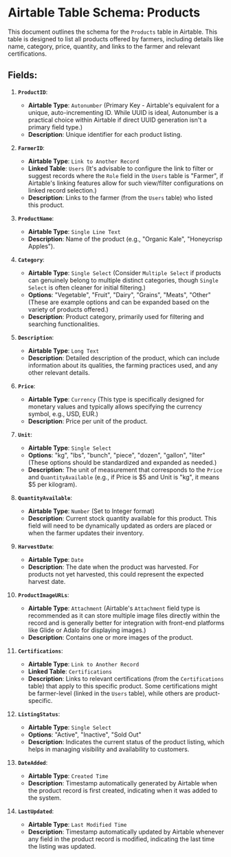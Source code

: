 # Airtable Table Schema: Products

This document outlines the schema for the `Products` table in Airtable. This table is designed to list all products offered by farmers, including details like name, category, price, quantity, and links to the farmer and relevant certifications.

## Fields:

1.  **`ProductID`**:
    *   **Airtable Type**: `Autonumber` (Primary Key - Airtable's equivalent for a unique, auto-incrementing ID. While UUID is ideal, Autonumber is a practical choice within Airtable if direct UUID generation isn't a primary field type.)
    *   **Description**: Unique identifier for each product listing.

2.  **`FarmerID`**:
    *   **Airtable Type**: `Link to Another Record`
    *   **Linked Table**: `Users` (It's advisable to configure the link to filter or suggest records where the `Role` field in the `Users` table is "Farmer", if Airtable's linking features allow for such view/filter configurations on linked record selection.)
    *   **Description**: Links to the farmer (from the `Users` table) who listed this product.

3.  **`ProductName`**:
    *   **Airtable Type**: `Single Line Text`
    *   **Description**: Name of the product (e.g., "Organic Kale", "Honeycrisp Apples").

4.  **`Category`**:
    *   **Airtable Type**: `Single Select` (Consider `Multiple Select` if products can genuinely belong to multiple distinct categories, though `Single Select` is often cleaner for initial filtering.)
    *   **Options**: "Vegetable", "Fruit", "Dairy", "Grains", "Meats", "Other" (These are example options and can be expanded based on the variety of products offered.)
    *   **Description**: Product category, primarily used for filtering and searching functionalities.

5.  **`Description`**:
    *   **Airtable Type**: `Long Text`
    *   **Description**: Detailed description of the product, which can include information about its qualities, the farming practices used, and any other relevant details.

6.  **`Price`**:
    *   **Airtable Type**: `Currency` (This type is specifically designed for monetary values and typically allows specifying the currency symbol, e.g., USD, EUR.)
    *   **Description**: Price per unit of the product.

7.  **`Unit`**:
    *   **Airtable Type**: `Single Select`
    *   **Options**: "kg", "lbs", "bunch", "piece", "dozen", "gallon", "liter" (These options should be standardized and expanded as needed.)
    *   **Description**: The unit of measurement that corresponds to the `Price` and `QuantityAvailable` (e.g., if Price is $5 and Unit is "kg", it means $5 per kilogram).

8.  **`QuantityAvailable`**:
    *   **Airtable Type**: `Number` (Set to Integer format)
    *   **Description**: Current stock quantity available for this product. This field will need to be dynamically updated as orders are placed or when the farmer updates their inventory.

9.  **`HarvestDate`**:
    *   **Airtable Type**: `Date`
    *   **Description**: The date when the product was harvested. For products not yet harvested, this could represent the expected harvest date.

10. **`ProductImageURLs`**:
    *   **Airtable Type**: `Attachment` (Airtable's `Attachment` field type is recommended as it can store multiple image files directly within the record and is generally better for integration with front-end platforms like Glide or Adalo for displaying images.)
    *   **Description**: Contains one or more images of the product.

11. **`Certifications`**:
    *   **Airtable Type**: `Link to Another Record`
    *   **Linked Table**: `Certifications`
    *   **Description**: Links to relevant certifications (from the `Certifications` table) that apply to this specific product. Some certifications might be farmer-level (linked in the `Users` table), while others are product-specific.

12. **`ListingStatus`**:
    *   **Airtable Type**: `Single Select`
    *   **Options**: "Active", "Inactive", "Sold Out"
    *   **Description**: Indicates the current status of the product listing, which helps in managing visibility and availability to customers.

13. **`DateAdded`**:
    *   **Airtable Type**: `Created Time`
    *   **Description**: Timestamp automatically generated by Airtable when the product record is first created, indicating when it was added to the system.

14. **`LastUpdated`**:
    *   **Airtable Type**: `Last Modified Time`
    *   **Description**: Timestamp automatically updated by Airtable whenever any field in the product record is modified, indicating the last time the listing was updated.
